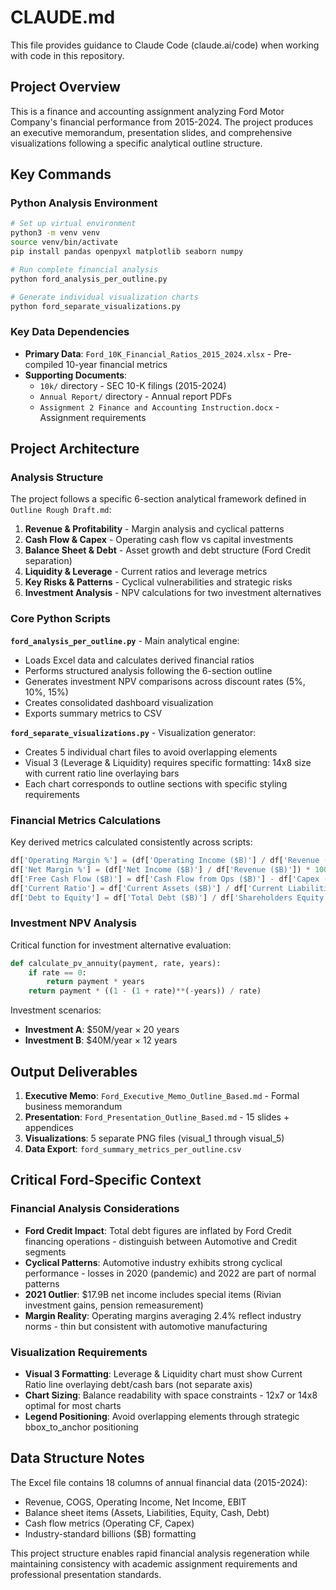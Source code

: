 # CLAUDE.md

This file provides guidance to Claude Code (claude.ai/code) when working with code in this repository.

## Project Overview

This is a finance and accounting assignment analyzing Ford Motor Company's financial performance from 2015-2024. The project produces an executive memorandum, presentation slides, and comprehensive visualizations following a specific analytical outline structure.

## Key Commands

### Python Analysis Environment
```bash
# Set up virtual environment
python3 -m venv venv
source venv/bin/activate
pip install pandas openpyxl matplotlib seaborn numpy

# Run complete financial analysis
python ford_analysis_per_outline.py

# Generate individual visualization charts
python ford_separate_visualizations.py
```

### Key Data Dependencies
- **Primary Data**: `Ford_10K_Financial_Ratios_2015_2024.xlsx` - Pre-compiled 10-year financial metrics
- **Supporting Documents**: 
  - `10k/` directory - SEC 10-K filings (2015-2024)
  - `Annual Report/` directory - Annual report PDFs
  - `Assignment 2 Finance and Accounting Instruction.docx` - Assignment requirements

## Project Architecture

### Analysis Structure
The project follows a specific 6-section analytical framework defined in `Outline Rough Draft.md`:

1. **Revenue & Profitability** - Margin analysis and cyclical patterns
2. **Cash Flow & Capex** - Operating cash flow vs capital investments
3. **Balance Sheet & Debt** - Asset growth and debt structure (Ford Credit separation)
4. **Liquidity & Leverage** - Current ratios and leverage metrics
5. **Key Risks & Patterns** - Cyclical vulnerabilities and strategic risks
6. **Investment Analysis** - NPV calculations for two investment alternatives

### Core Python Scripts

**`ford_analysis_per_outline.py`** - Main analytical engine:
- Loads Excel data and calculates derived financial ratios
- Performs structured analysis following the 6-section outline
- Generates investment NPV comparisons across discount rates (5%, 10%, 15%)
- Creates consolidated dashboard visualization
- Exports summary metrics to CSV

**`ford_separate_visualizations.py`** - Visualization generator:
- Creates 5 individual chart files to avoid overlapping elements
- Visual 3 (Leverage & Liquidity) requires specific formatting: 14x8 size with current ratio line overlaying bars
- Each chart corresponds to outline sections with specific styling requirements

### Financial Metrics Calculations

Key derived metrics calculated consistently across scripts:
```python
df['Operating Margin %'] = (df['Operating Income ($B)'] / df['Revenue ($B)']) * 100
df['Net Margin %'] = (df['Net Income ($B)'] / df['Revenue ($B)']) * 100
df['Free Cash Flow ($B)'] = df['Cash Flow from Ops ($B)'] - df['Capex ($B)']
df['Current Ratio'] = df['Current Assets ($B)'] / df['Current Liabilities ($B)']
df['Debt to Equity'] = df['Total Debt ($B)'] / df['Shareholders Equity ($B)']
```

### Investment NPV Analysis

Critical function for investment alternative evaluation:
```python
def calculate_pv_annuity(payment, rate, years):
    if rate == 0:
        return payment * years
    return payment * ((1 - (1 + rate)**(-years)) / rate)
```

Investment scenarios:
- **Investment A**: $50M/year × 20 years
- **Investment B**: $40M/year × 12 years

## Output Deliverables

1. **Executive Memo**: `Ford_Executive_Memo_Outline_Based.md` - Formal business memorandum
2. **Presentation**: `Ford_Presentation_Outline_Based.md` - 15 slides + appendices  
3. **Visualizations**: 5 separate PNG files (visual_1 through visual_5)
4. **Data Export**: `ford_summary_metrics_per_outline.csv`

## Critical Ford-Specific Context

### Financial Analysis Considerations
- **Ford Credit Impact**: Total debt figures are inflated by Ford Credit financing operations - distinguish between Automotive and Credit segments
- **Cyclical Patterns**: Automotive industry exhibits strong cyclical performance - losses in 2020 (pandemic) and 2022 are part of normal patterns
- **2021 Outlier**: $17.9B net income includes special items (Rivian investment gains, pension remeasurement)
- **Margin Reality**: Operating margins averaging 2.4% reflect industry norms - thin but consistent with automotive manufacturing

### Visualization Requirements
- **Visual 3 Formatting**: Leverage & Liquidity chart must show Current Ratio line overlaying debt/cash bars (not separate axis)
- **Chart Sizing**: Balance readability with space constraints - 12x7 or 14x8 optimal for most charts
- **Legend Positioning**: Avoid overlapping elements through strategic bbox_to_anchor positioning

## Data Structure Notes

The Excel file contains 18 columns of annual financial data (2015-2024):
- Revenue, COGS, Operating Income, Net Income, EBIT
- Balance sheet items (Assets, Liabilities, Equity, Cash, Debt)
- Cash flow metrics (Operating CF, Capex)
- Industry-standard billions ($B) formatting

This project structure enables rapid financial analysis regeneration while maintaining consistency with academic assignment requirements and professional presentation standards.
